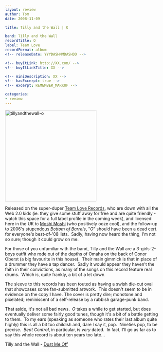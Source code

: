 ```yaml
---
layout: review
author: Tom
date: 2008-11-09

title: Tilly and the Wall | O

band: Tilly and the Wall
recordTitle: O
label: Team Love
recordFormat: album
<!-- releaseDate: YYYDASHMMDASHDD -->

<!-- buyItLink: http://XX.com/ -->
<!-- buyItLinkTitle: XX -->

<!-- miniDescription: XX -->
<!-- hasExcerpt: true -->
<!-- excerpt: REMEMBER_MARKUP -->

categories:
- review
---
```


<img class="alignright size-medium wp-image-144" title="tillyandthewall-o" src="http://eatenbymonsters.files.wordpress.com/2008/11/tillyandthewall-o.jpg?w=300" alt="tillyandthewall-o" width="300" height="300" />

Released on the super-duper <a href="http://team-love.com/">Team Love Records</a>, who are down with all the Web 2.0 kids (ie. they give some stuff away for free and are quite friendly - watch this space for a full label profile in the coming week), and licensed here in the UK to <a href="http://www.moshimoshimusic.com/news/"> Moshi Moshi</a> (who positively ooze cool), and the follow-up to 2006's stupendous <em>Bottom of Barrels</em>, "<em>O</em>" should have been a dead cert. for everyone's best-of-'08 lists.  Sadly, having now heard the thing, I'm not so sure; though it could grow on me.

For those of you unfamiliar with the band, Tilly and the Wall are a 3-girls-2-boys outfit who rode out of the depths of Omaha on the back of Conor Oberst (a big favourite in this house).  Their main gimmick is that in place of a drummer they have a tap dancer.  Sadly it would appear they haven't the faith in their convictions, as many of the songs on this record feature real drums.  Which is, quite frankly, a bit of a let down.

The sleeve to this records has been touted as having a swish die-cut oval that showcases some fan-submitted artwork.  This doesn't seem to be in evidence on the copy I have. The cover is pretty dire; monotone and pixelated; reminiscent of a self-release by a rubbish garage-punk band.

That aside, it's not all bad news.  <em>O</em> takes a while to get started, but does eventually deliver some fairly good tunes, though it's a bit of a battle getting to them.  To my ears (speaking as someone who rates their last album quite highly) this is all a bit too childish and, dare I say it, pop.  Nineties pop, to be precise.  <em>Beat Control</em>, in particular, is <em>very</em> dated.  In fact, I'll go as far as to say this whole record is about ten years too late...

Tilly and the Wall - <a href="http://www.mediafire.com/file/ynz2njmtmyi/TillyAndTheWall_DustMeOff.mp3">Dust Me Off</a>
